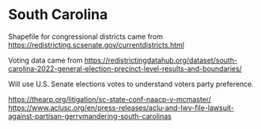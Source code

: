 # South Carolina

Shapefile for congressional districts came from https://redistricting.scsenate.gov/currentdistricts.html

Voting data came from https://redistrictingdatahub.org/dataset/south-carolina-2022-general-election-precinct-level-results-and-boundaries/

Will use U.S. Senate elections votes to understand voters party preference.

https://thearp.org/litigation/sc-state-conf-naacp-v-mcmaster/
https://www.aclusc.org/en/press-releases/aclu-and-lwv-file-lawsuit-against-partisan-gerrymandering-south-carolinas
